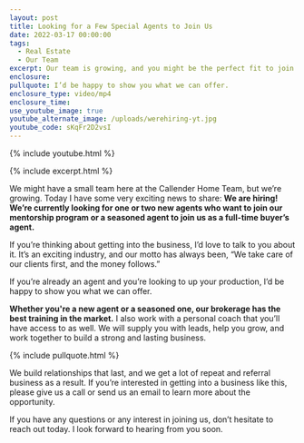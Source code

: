 ```yaml
---
layout: post
title: Looking for a Few Special Agents to Join Us
date: 2022-03-17 00:00:00
tags:
  - Real Estate
  - Our Team
excerpt: Our team is growing, and you might be the perfect fit to join us.
enclosure:
pullquote: I’d be happy to show you what we can offer.
enclosure_type: video/mp4
enclosure_time:
use_youtube_image: true
youtube_alternate_image: /uploads/werehiring-yt.jpg
youtube_code: sKqFr2D2vsI
---
```

{% include youtube.html %}

{% include excerpt.html %}

We might have a small team here at the Callender Home Team, but we’re growing. Today I have some very exciting news to share: **We are hiring\!** **We’re currently looking for one or two new agents who want to join our mentorship program or a seasoned agent to join us as a full-time buyer’s agent.**

If you’re thinking about getting into the business, I’d love to talk to you about it. It’s an exciting industry, and our motto has always been, “We take care of our clients first, and the money follows.”&nbsp;

If you’re already an agent and you’re looking to up your production, I’d be happy to show you what we can offer.&nbsp;

**Whether you're a new agent or a seasoned one, our brokerage has the best training in the market.** I also work with a personal coach that you’ll have access to as well. We will supply you with leads, help you grow, and work together to build a strong and lasting business.

{% include pullquote.html %}

We build relationships that last, and we get a lot of repeat and referral business as a result. If you’re interested in getting into a business like this, please give us a call or send us an email to learn more about the opportunity.

If you have any questions or any interest in joining us, don’t hesitate to reach out today. I look forward to hearing from you soon.
